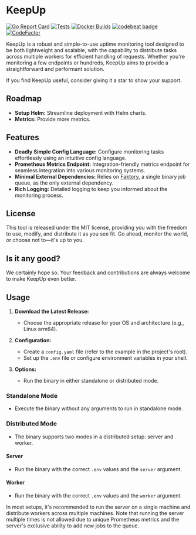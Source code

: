 # KeepUp
[![Go Report Card](https://goreportcard.com/badge/github.com/semnell/KeepUp)](https://goreportcard.com/report/github.com/semnell/KeepUp)
[![Tests](https://github.com/semnell/KeepUp/actions/workflows/go-test.yml/badge.svg)](https://github.com/semnell/KeepUp/actions/workflows/go-test.yml)
[![Docker Builds](https://github.com/semnell/KeepUp/actions/workflows/docker-image.yml/badge.svg)](https://github.com/semnell/KeepUp/actions/workflows/docker-image.yml)
[![codebeat badge](https://codebeat.co/badges/2d1784dc-7b42-4c49-9082-7d96a034b2e2)](https://codebeat.co/projects/github-com-semnell-keepup-main)
[![CodeFactor](https://www.codefactor.io/repository/github/semnell/keepup/badge/main)](https://www.codefactor.io/repository/github/semnell/keepup/overview/main)

KeepUp is a robust and simple-to-use uptime monitoring tool designed to be both lightweight and scalable, with the capability to distribute tasks across multiple workers for efficient handling of requests. Whether you're monitoring a few endpoints or hundreds, KeepUp aims to provide a straightforward and performant solution.

If you find KeepUp useful, consider giving it a star to show your support.

## Roadmap
- **Setup Helm:** Streamline deployment with Helm charts.
- **Metrics:** Provide more metrics.

## Features
- **Deadly Simple Config Language:** Configure monitoring tasks effortlessly using an intuitive config language.
- **Prometheus Metrics Endpoint:** Integration-friendly metrics endpoint for seamless integration into various monitoring systems.
- **Minimal External Dependencies:** Relies on [Faktory](https://github.com/contribsys/faktory), a single binary job queue, as the only external dependency.
- **Rich Logging:** Detailed logging to keep you informed about the monitoring process.

## License
This tool is released under the MIT license, providing you with the freedom to use, modify, and distribute it as you see fit. Go ahead, monitor the world, or choose not to—it's up to you.

## Is it any good?
We certainly hope so. Your feedback and contributions are always welcome to make KeepUp even better.


## Usage

1. **Download the Latest Release:**
   - Choose the appropriate release for your OS and architecture (e.g., Linux arm64).

2. **Configuration:**
   - Create a `config.yaml` file (refer to the example in the project's root).
   - Set up the `.env` file or configure environment variables in your shell.

3. **Options:**
   - Run the binary in either standalone or distributed mode.

### Standalone Mode
- Execute the binary without any arguments to run in standalone mode.

### Distributed Mode
- The binary supports two modes in a distributed setup: server and worker.

#### Server
- Run the binary with the correct `.env` values and the `server` argument.

#### Worker
- Run the binary with the correct `.env` values and the `worker` argument.

In most setups, it's recommended to run the server on a single machine and distribute workers across multiple machines. Note that running the server multiple times is not allowed due to unique Prometheus metrics and the server's exclusive ability to add new jobs to the queue.